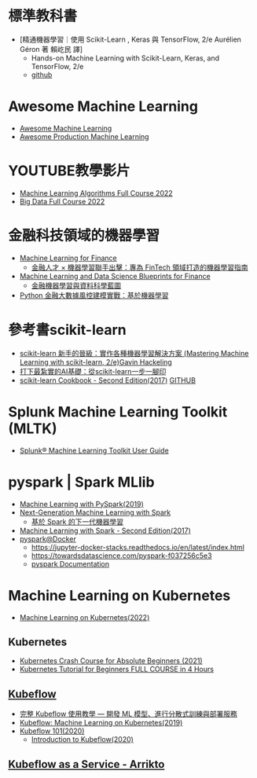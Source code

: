 # 標準教科書
- [精通機器學習｜使用 Scikit-Learn , Keras 與 TensorFlow, 2/e Aurélien Géron 著 賴屹民 譯]
  - Hands-on Machine Learning with Scikit-Learn, Keras, and TensorFlow, 2/e
  - [github](https://github.com/ageron/handson-ml2)

# Awesome Machine Learning
- [Awesome Machine Learning](https://github.com/josephmisiti/awesome-machine-learning)
- [Awesome Production Machine Learning](https://github.com/EthicalML/awesome-production-machine-learning)

# YOUTUBE教學影片
- [Machine Learning Algorithms Full Course 2022](https://www.youtube.com/watch?v=7kyNYMwfYdw)
- [Big Data Full Course 2022 ](https://www.youtube.com/watch?v=KCEPoPJ8sWw)

# 金融科技領域的機器學習
- [Machine Learning for Finance]()
  - [金融人才 × 機器學習聯手出擊：專為 FinTech 領域打造的機器學習指南 ](https://www.tenlong.com.tw/products/9789864345380?list_name=sp) 
- [Machine Learning and Data Science Blueprints for Finance]()
  - [金融機器學習與資料科學藍圖](https://www.tenlong.com.tw/products/9786263240629?list_name=srh) 
- [Python 金融大數據風控建模實戰：基於機器學習](https://www.tenlong.com.tw/products/9787111655794?list_name=srh)

# 參考書scikit-learn
- [scikit-learn 新手的晉級：實作各種機器學習解決方案 (Mastering Machine Learning with scikit-learn, 2/e)Gavin Hackeling](https://www.tenlong.com.tw/products/9789864344840)
- [打下最紮實的AI基礎：從scikit-learn一步一腳印](https://www.books.com.tw/products/0010816766?sloc=main)
- [scikit-learn Cookbook - Second Edition(2017)](https://www.packtpub.com/product/scikit-learn-cookbook-second-edition/9781787286382) [GITHUB](https://github.com/packtpublishing/scikit-learn-cookbook-second-edition)

#  Splunk Machine Learning Toolkit (MLTK)
- [Splunk® Machine Learning Toolkit User Guide](https://docs.splunk.com/Documentation/MLApp/5.3.1/User/WelcometoMLTK)

# pyspark | Spark MLlib
- [Machine Learning with PySpark(2019)](https://github.com/Apress/machine-learning-with-pyspark)
- [Next-Generation Machine Learning with Spark](https://link.springer.com/book/10.1007/978-1-4842-5669-5)
  - [基於 Spark 的下一代機器學習](https://www.tenlong.com.tw/products/9787111681250?list_name=srh) 
- [Machine Learning with Spark - Second Edition(2017)](https://www.packtpub.com/product/machine-learning-with-spark-second-edition/9781785889936)
- [pyspark@Docker](https://hub.docker.com/r/jupyter/pyspark-notebook)
  - https://jupyter-docker-stacks.readthedocs.io/en/latest/index.html
  - https://towardsdatascience.com/pyspark-f037256c5e3
  - [pyspark Documentation](https://spark.apache.org/docs/latest/api/python/)

# Machine Learning on Kubernetes
- [Machine Learning on Kubernetes(2022)](https://www.packtpub.com/product/machine-learning-on-kubernetes/9781803241807)

## Kubernetes
- [Kubernetes Crash Course for Absolute Beginners (2021)](https://www.youtube.com/watch?v=s_o8dwzRlu4)
- [Kubernetes Tutorial for Beginners FULL COURSE in 4 Hours](https://www.youtube.com/watch?v=X48VuDVv0do&t=4s)

## [Kubeflow](https://www.kubeflow.org/)
- [完整 Kubeflow 使用教學 — 開發 ML 模型、進行分散式訓練與部署服務](https://blog.infuseai.io/%E5%AE%8C%E6%95%B4-kubeflow-%E4%BD%BF%E7%94%A8%E6%95%99%E5%AD%B8-%E9%96%8B%E7%99%BC-ml-%E6%A8%A1%E5%9E%8B-%E9%80%B2%E8%A1%8C%E5%88%86%E6%95%A3%E5%BC%8F%E8%A8%93%E7%B7%B4%E8%88%87%E9%83%A8%E7%BD%B2%E6%9C%8D%E5%8B%99-ca1348b1cb8b)
- [Kubeflow: Machine Learning on Kubernetes(2019)](https://www.youtube.com/watch?v=HBxyLnEzyhw)
- [Kubeflow 101(2020)](https://www.youtube.com/playlist?list=PLIivdWyY5sqLS4lN75RPDEyBgTro_YX7x)
  - [Introduction to Kubeflow(2020)](https://www.youtube.com/watch?v=cTZArDgbIWw&list=PLIivdWyY5sqLS4lN75RPDEyBgTro_YX7x)

## [Kubeflow as a Service - Arrikto](https://www.arrikto.com/kubeflow-as-a-service/)

